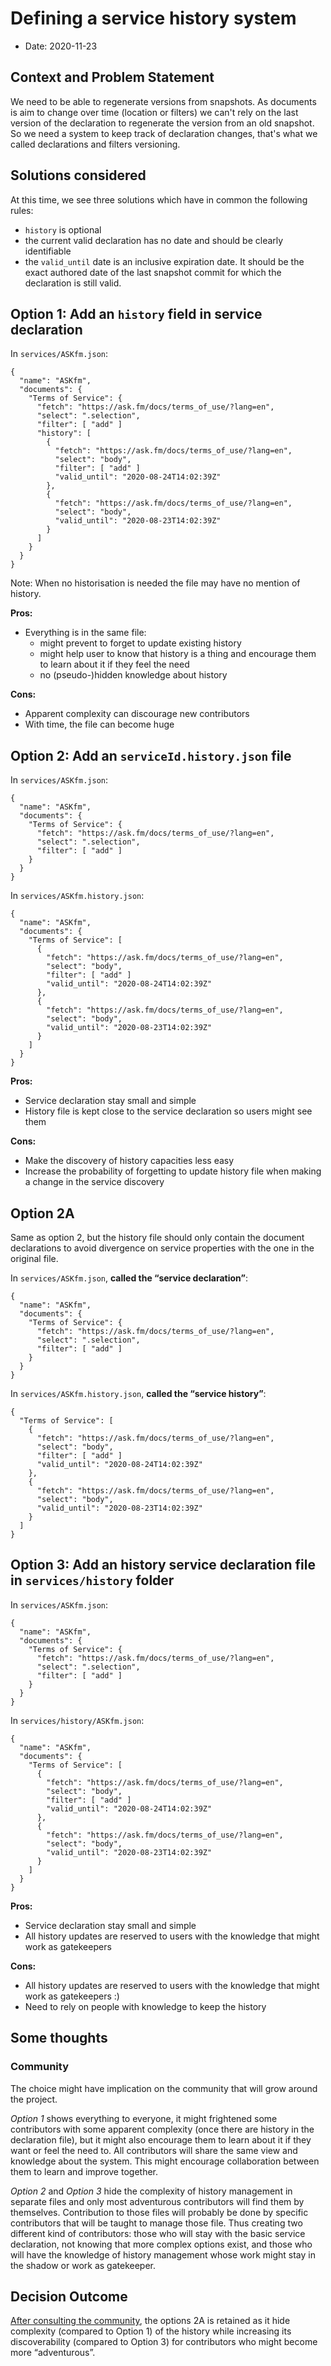 # Defining a service history system

* Date: 2020-11-23

## Context and Problem Statement

We need to be able to regenerate versions from snapshots. As documents is aim to change over time (location or filters) we can't rely on the last version of the declaration to regenerate the version from an old snapshot. So we need a system to keep track of declaration changes, that's what we called declarations and filters versioning.

## Solutions considered

At this time, we see three solutions which have in common the following rules:
 - `history` is optional
 - the current valid declaration has no date and should be clearly identifiable
 - the `valid_until` date is an inclusive expiration date. It should be the exact authored date of the last snapshot commit for which the declaration is still valid.

## Option 1: Add an `history` field in service declaration

In `services/ASKfm.json`:
```
{
  "name": "ASKfm",
  "documents": {
    "Terms of Service": {
      "fetch": "https://ask.fm/docs/terms_of_use/?lang=en",
      "select": ".selection",
      "filter": [ "add" ]
      "history": [
        {
          "fetch": "https://ask.fm/docs/terms_of_use/?lang=en",
          "select": "body",
          "filter": [ "add" ]
          "valid_until": "2020-08-24T14:02:39Z"
        },
        {
          "fetch": "https://ask.fm/docs/terms_of_use/?lang=en",
          "select": "body",
          "valid_until": "2020-08-23T14:02:39Z"
        }
      ]
    }
  }
}
```

Note: When no historisation is needed the file may have no mention of history.

**Pros:**
- Everything is in the same file:
    - might prevent to forget to update existing history
    - might help user to know that history is a thing and encourage them to learn about it if they feel the need
    - no (pseudo-)hidden knowledge about history

**Cons:**
- Apparent complexity can discourage new contributors
- With time, the file can become huge

## Option 2: Add an `serviceId.history.json` file

In `services/ASKfm.json`:
```
{
  "name": "ASKfm",
  "documents": {
    "Terms of Service": {
      "fetch": "https://ask.fm/docs/terms_of_use/?lang=en",
      "select": ".selection",
      "filter": [ "add" ]
    }
  }
}
```

In `services/ASKfm.history.json`:
```
{
  "name": "ASKfm",
  "documents": {
    "Terms of Service": [
      {
        "fetch": "https://ask.fm/docs/terms_of_use/?lang=en",
        "select": "body",
        "filter": [ "add" ]
        "valid_until": "2020-08-24T14:02:39Z"
      },
      {
        "fetch": "https://ask.fm/docs/terms_of_use/?lang=en",
        "select": "body",
        "valid_until": "2020-08-23T14:02:39Z"
      }
    ]
  }
}
```

**Pros:**
 - Service declaration stay small and simple
 - History file is kept close to the service declaration so users might see them

**Cons:**
 - Make the discovery of history capacities less easy
 - Increase the probability of forgetting to update history file when making a change in the service discovery


## Option 2A

Same as option 2, but the history file should only contain the document declarations to avoid divergence on service properties with the one in the original file.

In `services/ASKfm.json`, **called the “service declaration”**:

```
{
  "name": "ASKfm",
  "documents": {
    "Terms of Service": {
      "fetch": "https://ask.fm/docs/terms_of_use/?lang=en",
      "select": ".selection",
      "filter": [ "add" ]
    }
  }
}
```

In `services/ASKfm.history.json`, **called the “service history”**:

```
{
  "Terms of Service": [
    {
      "fetch": "https://ask.fm/docs/terms_of_use/?lang=en",
      "select": "body",
      "filter": [ "add" ]
      "valid_until": "2020-08-24T14:02:39Z"
    },
    {
      "fetch": "https://ask.fm/docs/terms_of_use/?lang=en",
      "select": "body",
      "valid_until": "2020-08-23T14:02:39Z"
    }
  ]
}
```

## Option 3: Add an history service declaration file in `services/history` folder

In `services/ASKfm.json`:
```
{
  "name": "ASKfm",
  "documents": {
    "Terms of Service": {
      "fetch": "https://ask.fm/docs/terms_of_use/?lang=en",
      "select": ".selection",
      "filter": [ "add" ]
    }
  }
}
```

In `services/history/ASKfm.json`:
```
{
  "name": "ASKfm",
  "documents": {
    "Terms of Service": [
      {
        "fetch": "https://ask.fm/docs/terms_of_use/?lang=en",
        "select": "body",
        "filter": [ "add" ]
        "valid_until": "2020-08-24T14:02:39Z"
      },
      {
        "fetch": "https://ask.fm/docs/terms_of_use/?lang=en",
        "select": "body",
        "valid_until": "2020-08-23T14:02:39Z"
      }
    ]
  }
}
```

**Pros:**
 - Service declaration stay small and simple
 - All history updates are reserved to users with the knowledge that might work as gatekeepers

**Cons:**
 - All history updates are reserved to users with the knowledge that might work as gatekeepers :)
 - Need to rely on people with knowledge to keep the history

## Some thoughts

### Community

The choice might have implication on the community that will grow around the project.

*Option 1* shows everything to everyone, it might frightened some contributors with some apparent complexity (once there are history in the declaration file), but it might also encourage them to learn about it if they want or feel the need to. All contributors will share the same view and knowledge about the system. This might encourage collaboration between them to learn and improve together.

*Option 2* and *Option 3* hide the complexity of history management in separate files and only most adventurous contributors will find them by themselves. Contribution to those files will probably be done by specific contributors that will be taught to manage those file. Thus creating two different kind of contributors: those who will stay with the basic service declaration, not knowing that more complex options exist, and those who will have the knowledge of history management whose work might stay in the shadow or work as gatekeeper.

## Decision Outcome

[After consulting the community](https://github.com/ambanum/CGUs/issues/156), the options 2A is retained as it hide complexity (compared to Option 1) of the history while increasing its discoverability (compared to Option 3) for contributors who might become more “adventurous”.
